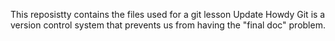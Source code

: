 This reposistty contains the files used for a git lesson
Update
Howdy
Git is a version control system that prevents us from having the "final doc" problem.
